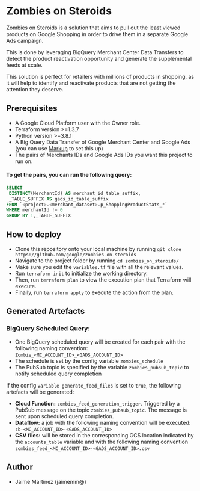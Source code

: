 # Zombies on Steroids
Zombies on Steroids is a solution that aims to pull out the least viewed
products on Google Shopping in order to drive them in a separate Google Ads
campaign.

This is done by leveraging BigQuery Merchant Center Data Transfers to detect
the product reactivation opportunity and generate the supplemental feeds at
scale.

This solution is perfect for retailers with millions of products in shopping,
as it will help to identify and reactivate products that are not getting the
attention they deserve.

## Prerequisites
- A Google Cloud Platform user with the Owner role.
- Terraform version >=1.3.7
- Python version >=3.8.1
- A Big Query Data Transfer of Google Merchant Center and Google Ads (you can
use [Markup](https://github.com/google/shopping-markup) to set this up)
- The pairs of Merchants IDs and Google Ads IDs you want this project to run 
on.

#### To get the pairs, you can run the following query:
```sql
SELECT
 DISTINCT(MerchantId) AS merchant_id_table_suffix,
 _TABLE_SUFFIX AS gads_id_table_suffix
FROM `<project>.<merchant_dataset>.p_ShoppingProductStats_*`
WHERE merchantId != 0
GROUP BY 1,_TABLE_SUFFIX
```
## How to deploy
- Clone this repository onto your local machine 
by running ```git clone https://github.com/google/zombies-on-steroids```
- Navigate to the project folder by running ```cd zombies_on_steroids/```
- Make sure you edit the ```variables.tf``` file with all the relevant values.
- Run ```terraform init``` to initialize the working directory.
- Then, run ```terraform plan``` to view the execution plan that Terraform will
execute.
- Finally, run ```terraform apply``` to execute the action from the plan.

## Generated Artefacts
### BigQuery Scheduled Query:

- One BigQuery scheduled query will be created for each pair with the following naming convention: `Zombie_<MC_ACCOUNT_ID>_<GADS_ACCOUNT_ID>`
- The schedule is set by the config variable `zombies_schedule`
- The PubSub topic is specified by the variable `zombies_pubsub_topic` to notify scheduled query completion

If the config ```variable generate_feed_files``` is set to ```true```, the following artefacts will be generated:

- __Cloud Function:__ ```zombies_feed_generation_trigger```. Triggered by a PubSub message on the topic ```zombies_pubsub_topic```. The message is sent upon scheduled query completion.
- __Dataflow:__ a job with the following naming convention will be executed: 
```zb-<MC_ACCOUNT_ID>-<GADS_ACCOUNT_ID>```
- __CSV files:__ will be stored in the corresponding GCS location indicated by the ```accounts_table``` variable and with the following naming convention
```zombies_feed_<MC_ACCOUNT_ID>-<GADS_ACCOUNT_ID>.csv```

## Author
- Jaime Martinez (jaimemm@)
